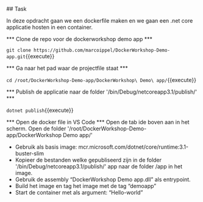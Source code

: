 ## Task

In deze opdracht gaan we een dockerfile maken en we gaan een .net core applicatie hosten in een container.

*** Clone de repo voor de dockerworkshop demo app ***

`git clone https://github.com/marcoippel/DockerWorkshop-Demo-app.git`{{execute}}

*** Ga naar het pad waar de projectfile staat ***

`cd /root/DockerWorkshop-Demo-app/DockerWorkshop\ Demo\ app/`{{execute}}

*** Publish de applicatie naar de folder '/bin/Debug/netcoreapp3.1/publish/' ***

`dotnet publish`{{execute}}

*** Open de docker file in VS Code ***
Open de tab ide boven aan in het scherm. Open de folder '/root/DockerWorkshop-Demo-app/DockerWorkshop Demo app/'


* Gebruik als basis image: mcr.microsoft.com/dotnet/core/runtime:3.1-buster-slim
* Kopieer de bestanden welke gepubliseerd zijn in de folder '/bin/Debug/netcoreapp3.1/publish/' app naar de folder /app in het image.
* Gebruik de assembly “DockerWorkshop Demo app.dll” als entrypoint.
* Build het image en tag het image met de tag “demoapp”
* Start de container met als argument: “Hello-world”

